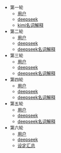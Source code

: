 <!-- docs/_sidebar.md -->
- 第一轮
  - [用户](/user/1.md)
  - [deepseek](/ai/deepseek/1.md)
  - [kimi名词解释](/ai/kimi/explanation1.md)
- 第二轮
  - [用户](/user/2.md)
  - [deepseek](/ai/deepseek/2.md)
  - [deepseek名词解释](/ai/deepseek/explanation2.md)
- 第三轮
  - [用户](/user/3.md)
  - [deepseek](/ai/deepseek/3.md)
  - [deepseek名词解释](/ai/deepseek/explanation3.md)
- 第四轮  
  - [用户](/user/4.md)
  - [deepseek](/ai/deepseek/4.md)
  - [deepseek名词解释](/ai/deepseek/explanation4.md)
- 第五轮
  - [用户](/user/5.md)
  - [deepseek](/ai/deepseek/5.md)
  - [deepseek名词解释](/ai/deepseek/explanation5.md)
- 第六轮
  - [用户](/user/6.md)
  - [deepseek](/ai/deepseek/6.md)
  - [设定汇总](/ai/kimi/summary1.md)